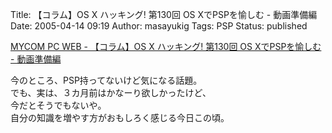 Title: 【コラム】OS X ハッキング! 第130回 OS XでPSPを愉しむ - 動画準備編
Date: 2005-04-14 09:19
Author: masayukig
Tags: PSP
Status: published

[MYCOM PC WEB - 【コラム】OS X ハッキング! 第130回 OS XでPSPを愉しむ -
動画準備編](http://pcweb.mycom.co.jp/column/osx/130/)

今のところ、PSP持ってないけど気になる話題。  
でも、実は、３カ月前はかなーり欲しかったけど、  
今だとそうでもないや。  
自分の知識を増やす方がおもしろく感じる今日この頃。

